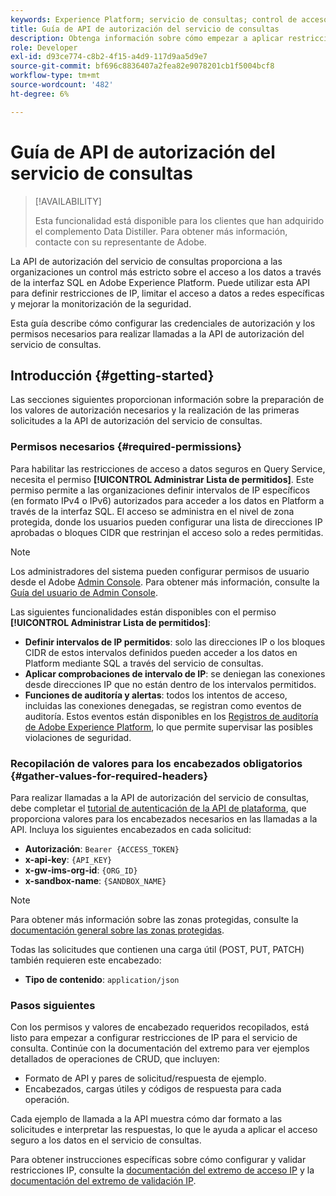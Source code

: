 ```yaml
---
keywords: Experience Platform; servicio de consultas; control de acceso IP; autorización; API; introducción
title: Guía de API de autorización del servicio de consultas
description: Obtenga información sobre cómo empezar a aplicar restricciones de autorización y de intervalo de IP para el acceso seguro a datos en el servicio de consultas de Adobe Experience Platform.
role: Developer
exl-id: d93ce774-c8b2-4f15-a4d9-117d9aa5d9e7
source-git-commit: bf696c8836407a2fea82e9078201cb1f5004bcf8
workflow-type: tm+mt
source-wordcount: '482'
ht-degree: 6%

---
```


# Guía de API de autorización del servicio de consultas

>[!AVAILABILITY]
>
>Esta funcionalidad está disponible para los clientes que han adquirido el complemento Data Distiller. Para obtener más información, contacte con su representante de Adobe.

La API de autorización del servicio de consultas proporciona a las organizaciones un control más estricto sobre el acceso a los datos a través de la interfaz SQL en Adobe Experience Platform. Puede utilizar esta API para definir restricciones de IP, limitar el acceso a datos a redes específicas y mejorar la monitorización de la seguridad.

Esta guía describe cómo configurar las credenciales de autorización y los permisos necesarios para realizar llamadas a la API de autorización del servicio de consultas.

## Introducción {#getting-started}

Las secciones siguientes proporcionan información sobre la preparación de los valores de autorización necesarios y la realización de las primeras solicitudes a la API de autorización del servicio de consultas.

### Permisos necesarios {#required-permissions}

Para habilitar las restricciones de acceso a datos seguros en Query Service, necesita el permiso **[!UICONTROL Administrar Lista de permitidos]**. Este permiso permite a las organizaciones definir intervalos de IP específicos (en formato IPv4 o IPv6) autorizados para acceder a los datos en Platform a través de la interfaz SQL. El acceso se administra en el nivel de zona protegida, donde los usuarios pueden configurar una lista de direcciones IP aprobadas o bloques CIDR que restrinjan el acceso solo a redes permitidas.

>[!NOTE]
>
>Los administradores del sistema pueden configurar permisos de usuario desde el Adobe [Admin Console](https://adminconsole.adobe.com/). Para obtener más información, consulte la [Guía del usuario de Admin Console](https://helpx.adobe.com/es/enterprise/using/admin-console.html).

Las siguientes funcionalidades están disponibles con el permiso **[!UICONTROL Administrar Lista de permitidos]**:

- **Definir intervalos de IP permitidos**: solo las direcciones IP o los bloques CIDR de estos intervalos definidos pueden acceder a los datos en Platform mediante SQL a través del servicio de consultas.
- **Aplicar comprobaciones de intervalo de IP**: se deniegan las conexiones desde direcciones IP que no están dentro de los intervalos permitidos.
- **Funciones de auditoría y alertas**: todos los intentos de acceso, incluidas las conexiones denegadas, se registran como eventos de auditoría. Estos eventos están disponibles en los [Registros de auditoría de Adobe Experience Platform](../../landing/governance-privacy-security/audit-logs/overview.md), lo que permite supervisar las posibles violaciones de seguridad.

### Recopilación de valores para los encabezados obligatorios {#gather-values-for-required-headers}

Para realizar llamadas a la API de autorización del servicio de consultas, debe completar el [tutorial de autenticación de la API de plataforma](../../landing/api-authentication.md), que proporciona valores para los encabezados necesarios en las llamadas a la API. Incluya los siguientes encabezados en cada solicitud:

- **Autorización**: `Bearer {ACCESS_TOKEN}`
- **x-api-key**: `{API_KEY}`
- **x-gw-ims-org-id**: `{ORG_ID}`
- **x-sandbox-name**: `{SANDBOX_NAME}`

>[!NOTE]
>
> Para obtener más información sobre las zonas protegidas, consulte la [documentación general sobre las zonas protegidas](../../sandboxes/home.md).

Todas las solicitudes que contienen una carga útil (POST, PUT, PATCH) también requieren este encabezado:

- **Tipo de contenido**: `application/json`

### Pasos siguientes

Con los permisos y valores de encabezado requeridos recopilados, está listo para empezar a configurar restricciones de IP para el servicio de consulta. Continúe con la documentación del extremo para ver ejemplos detallados de operaciones de CRUD, que incluyen:

- Formato de API y pares de solicitud/respuesta de ejemplo.
- Encabezados, cargas útiles y códigos de respuesta para cada operación.

Cada ejemplo de llamada a la API muestra cómo dar formato a las solicitudes e interpretar las respuestas, lo que le ayuda a aplicar el acceso seguro a los datos en el servicio de consultas.

Para obtener instrucciones específicas sobre cómo configurar y validar restricciones IP, consulte la [documentación del extremo de acceso IP](./ip-access.md) y la [documentación del extremo de validación IP](./validate.md).

